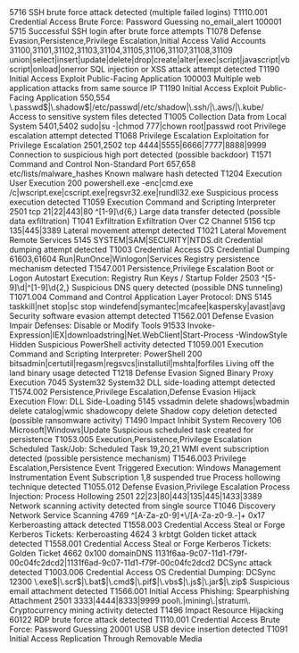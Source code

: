 <group name="soar_custom,attack,">
  
  <!-- SSH Brute Force Attack Detection -->
  <rule id="100001" level="10" frequency="6" timeframe="240" ignore="60">
    <if_matched_sid>5716</if_matched_sid>
    <description>SSH brute force attack detected (multiple failed logins)</description>
    <mitre>
      <id>T1110.001</id>
      <tactic>Credential Access</tactic>
      <technique>Brute Force: Password Guessing</technique>
    </mitre>
    <options>no_email_alert</options>
  </rule>

  <!-- Successful SSH Login After Failed Attempts -->
  <rule id="100002" level="12">
    <if_matched_sid>100001</if_matched_sid>
    <if_sid>5715</if_sid>
    <description>Successful SSH login after brute force attempts</description>
    <mitre>
      <id>T1078</id>
      <tactic>Defense Evasion,Persistence,Privilege Escalation,Initial Access</tactic>
      <technique>Valid Accounts</technique>
    </mitre>
  </rule>

  <!-- Web Application Attack Detection -->
  <rule id="100003" level="8">
    <if_sid>31100,31101,31102,31103,31104,31105,31106,31107,31108,31109</if_sid>
    <url>union|select|insert|update|delete|drop|create|alter|exec|script|javascript|vbscript|onload|onerror</url>
    <description>SQL injection or XSS attack attempt detected</description>
    <mitre>
      <id>T1190</id>
      <tactic>Initial Access</tactic>
      <technique>Exploit Public-Facing Application</technique>
    </mitre>
  </rule>

  <!-- Multiple Web Application Attacks from Same Source -->
  <rule id="100004" level="12" frequency="5" timeframe="300">
    <if_matched_sid>100003</if_matched_sid>
    <same_source_ip />
    <description>Multiple web application attacks from same source IP</description>
    <mitre>
      <id>T1190</id>
      <tactic>Initial Access</tactic>
      <technique>Exploit Public-Facing Application</technique>
    </mitre>
  </rule>

  <!-- Suspicious File Access Patterns -->
  <rule id="100005" level="9">
    <if_sid>550,554</if_sid>
    <field name="file">\.passwd$|\.shadow$|/etc/passwd|/etc/shadow|\.ssh/|\.aws/|\.kube/</field>
    <description>Access to sensitive system files detected</description>
    <mitre>
      <id>T1005</id>
      <tactic>Collection</tactic>
      <technique>Data from Local System</technique>
    </mitre>
  </rule>

  <!-- Privilege Escalation Attempts -->
  <rule id="100006" level="11">
    <if_sid>5401,5402</if_sid>
    <field name="command">sudo|su -|chmod 777|chown root|passwd root</field>
    <description>Privilege escalation attempt detected</description>
    <mitre>
      <id>T1068</id>
      <tactic>Privilege Escalation</tactic>
      <technique>Exploitation for Privilege Escalation</technique>
    </mitre>
  </rule>

  <!-- Suspicious Network Connections -->
  <rule id="100007" level="8">
    <if_sid>2501,2502</if_sid>
    <field name="protocol">tcp</field>
    <field name="dstport">4444|5555|6666|7777|8888|9999</field>
    <description>Connection to suspicious high port detected (possible backdoor)</description>
    <mitre>
      <id>T1571</id>
      <tactic>Command and Control</tactic>
      <technique>Non-Standard Port</technique>
    </mitre>
  </rule>

  <!-- Malware Hash Detection -->
  <rule id="100008" level="13">
    <if_sid>657,658</if_sid>
    <list field="md5" lookup="match_key">etc/lists/malware_hashes</list>
    <description>Known malware hash detected</description>
    <mitre>
      <id>T1204</id>
      <tactic>Execution</tactic>
      <technique>User Execution</technique>
    </mitre>
  </rule>

  <!-- Suspicious Process Creation -->
  <rule id="100009" level="10">
    <if_sid>200</if_sid>
    <field name="command">powershell.exe -enc|cmd.exe /c|wscript.exe|cscript.exe|regsvr32.exe|rundll32.exe</field>
    <description>Suspicious process execution detected</description>
    <mitre>
      <id>T1059</id>
      <tactic>Execution</tactic>
      <technique>Command and Scripting Interpreter</technique>
    </mitre>
  </rule>

  <!-- Data Exfiltration Detection -->
  <rule id="100010" level="11">
    <if_sid>2501</if_sid>
    <field name="protocol">tcp</field>
    <field name="dstport">21|22|443|80</field>
    <field name="data_size">^[1-9]\d{6,}</field>
    <description>Large data transfer detected (possible data exfiltration)</description>
    <mitre>
      <id>T1041</id>
      <tactic>Exfiltration</tactic>
      <technique>Exfiltration Over C2 Channel</technique>
    </mitre>
  </rule>

  <!-- Lateral Movement Detection -->
  <rule id="100011" level="10">
    <if_sid>5156</if_sid>
    <field name="protocol">tcp</field>
    <field name="dstport">135|445|3389</field>
    <description>Lateral movement attempt detected</description>
    <mitre>
      <id>T1021</id>
      <tactic>Lateral Movement</tactic>
      <technique>Remote Services</technique>
    </mitre>
  </rule>

  <!-- Credential Dumping Detection -->
  <rule id="100012" level="12">
    <if_sid>5145</if_sid>
    <field name="file">SYSTEM|SAM|SECURITY|NTDS.dit</field>
    <description>Credential dumping attempt detected</description>
    <mitre>
      <id>T1003</id>
      <tactic>Credential Access</tactic>
      <technique>OS Credential Dumping</technique>
    </mitre>
  </rule>

  <!-- Persistence Mechanism Detection -->
  <rule id="100013" level="10">
    <if_sid>61603,61604</if_sid>
    <field name="key">Run|RunOnce|Winlogon|Services</field>
    <description>Registry persistence mechanism detected</description>
    <mitre>
      <id>T1547.001</id>
      <tactic>Persistence,Privilege Escalation</tactic>
      <technique>Boot or Logon Autostart Execution: Registry Run Keys / Startup Folder</technique>
    </mitre>
  </rule>

  <!-- DNS Tunneling Detection -->
  <rule id="100014" level="9">
    <if_sid>2503</if_sid>
    <field name="query_length">^[5-9]\d|^[1-9]\d{2,}</field>
    <description>Suspicious DNS query detected (possible DNS tunneling)</description>
    <mitre>
      <id>T1071.004</id>
      <tactic>Command and Control</tactic>
      <technique>Application Layer Protocol: DNS</technique>
    </mitre>
  </rule>

  <!-- Anti-Virus/EDR Evasion -->
  <rule id="100015" level="11">
    <if_sid>5145</if_sid>
    <field name="process">taskkill|net stop|sc stop</field>
    <field name="target">windefend|symantec|mcafee|kaspersky|avast|avg</field>
    <description>Security software evasion attempt detected</description>
    <mitre>
      <id>T1562.001</id>
      <tactic>Defense Evasion</tactic>
      <technique>Impair Defenses: Disable or Modify Tools</technique>
    </mitre>
  </rule>

  <!-- Suspicious PowerShell Activity -->
  <rule id="100016" level="10">
    <if_sid>91533</if_sid>
    <field name="command">Invoke-Expression|IEX|downloadstring|Net.WebClient|Start-Process -WindowStyle Hidden</field>
    <description>Suspicious PowerShell activity detected</description>
    <mitre>
      <id>T1059.001</id>
      <tactic>Execution</tactic>
      <technique>Command and Scripting Interpreter: PowerShell</technique>
    </mitre>
  </rule>

  <!-- Living Off The Land Binary (LOLBin) Detection -->
  <rule id="100017" level="9">
    <if_sid>200</if_sid>
    <field name="command">bitsadmin|certutil|regasm|regsvcs|installutil|mshta|forfiles</field>
    <description>Living off the land binary usage detected</description>
    <mitre>
      <id>T1218</id>
      <tactic>Defense Evasion</tactic>
      <technique>Signed Binary Proxy Execution</technique>
    </mitre>
  </rule>

  <!-- DLL Side-Loading Detection -->
  <rule id="100018" level="10">
    <if_sid>7045</if_sid>
    <field name="image">System32</field>
    <not>
      <field name="loaded_image">System32</field>
    </not>
    <description>DLL side-loading attempt detected</description>
    <mitre>
      <id>T1574.002</id>
      <tactic>Persistence,Privilege Escalation,Defense Evasion</tactic>
      <technique>Hijack Execution Flow: DLL Side-Loading</technique>
    </mitre>
  </rule>

  <!-- Shadow Copy Deletion -->
  <rule id="100019" level="12">
    <if_sid>5145</if_sid>
    <field name="command">vssadmin delete shadows|wbadmin delete catalog|wmic shadowcopy delete</field>
    <description>Shadow copy deletion detected (possible ransomware activity)</description>
    <mitre>
      <id>T1490</id>
      <tactic>Impact</tactic>
      <technique>Inhibit System Recovery</technique>
    </mitre>
  </rule>

  <!-- Scheduled Task Creation for Persistence -->
  <rule id="100020" level="9">
    <if_sid>106</if_sid>
    <field name="task_name">Microsoft|Windows|Update</field>
    <description>Suspicious scheduled task created for persistence</description>
    <mitre>
      <id>T1053.005</id>
      <tactic>Execution,Persistence,Privilege Escalation</tactic>
      <technique>Scheduled Task/Job: Scheduled Task</technique>
    </mitre>
  </rule>

  <!-- WMI Event Subscription -->
  <rule id="100021" level="10">
    <if_sid>19,20,21</if_sid>
    <description>WMI event subscription detected (possible persistence mechanism)</description>
    <mitre>
      <id>T1546.003</id>
      <tactic>Privilege Escalation,Persistence</tactic>
      <technique>Event Triggered Execution: Windows Management Instrumentation Event Subscription</technique>
    </mitre>
  </rule>

  <!-- Process Hollowing Detection -->
  <rule id="100022" level="12">
    <if_sid>1,8</if_sid>
    <field name="process_state">suspended</field>
    <field name="write_process_memory">true</field>
    <description>Process hollowing technique detected</description>
    <mitre>
      <id>T1055.012</id>
      <tactic>Defense Evasion,Privilege Escalation</tactic>
      <technique>Process Injection: Process Hollowing</technique>
    </mitre>
  </rule>

  <!-- Suspicious Network Scanner Activity -->
  <rule id="100023" level="8" frequency="20" timeframe="60">
    <if_sid>2501</if_sid>
    <field name="dstport">22|23|80|443|135|445|1433|3389</field>
    <same_source_ip />
    <description>Network scanning activity detected from single source</description>
    <mitre>
      <id>T1046</id>
      <tactic>Discovery</tactic>
      <technique>Network Service Scanning</technique>
    </mitre>
  </rule>

  <!-- Kerberoasting Detection -->
  <rule id="100024" level="11">
    <if_sid>4769</if_sid>
    <field name="service_name">^[A-Za-z0-9]+\/[A-Za-z0-9.-]+</field>
    <field name="ticket_encryption_type">0x17</field>
    <description>Kerberoasting attack detected</description>
    <mitre>
      <id>T1558.003</id>
      <tactic>Credential Access</tactic>
      <technique>Steal or Forge Kerberos Tickets: Kerberoasting</technique>
    </mitre>
  </rule>

  <!-- Golden Ticket Detection -->
  <rule id="100025" level="13">
    <if_sid>4624</if_sid>
    <field name="logon_type">3</field>
    <field name="account">krbtgt</field>
    <description>Golden ticket attack detected</description>
    <mitre>
      <id>T1558.001</id>
      <tactic>Credential Access</tactic>
      <technique>Steal or Forge Kerberos Tickets: Golden Ticket</technique>
    </mitre>
  </rule>

  <!-- DCSync Attack Detection -->
  <rule id="100026" level="12">
    <if_sid>4662</if_sid>
    <field name="access_mask">0x100</field>
    <field name="object_type">domainDNS</field>
    <field name="properties">1131f6aa-9c07-11d1-f79f-00c04fc2dcd2|1131f6ad-9c07-11d1-f79f-00c04fc2dcd2</field>
    <description>DCSync attack detected</description>
    <mitre>
      <id>T1003.006</id>
      <tactic>Credential Access</tactic>
      <technique>OS Credential Dumping: DCSync</technique>
    </mitre>
  </rule>

  <!-- Suspicious Email Attachment -->
  <rule id="100027" level="9">
    <if_sid>12300</if_sid>
    <field name="attachment">\.exe$|\.scr$|\.bat$|\.cmd$|\.pif$|\.vbs$|\.js$|\.jar$|\.zip$</field>
    <description>Suspicious email attachment detected</description>
    <mitre>
      <id>T1566.001</id>
      <tactic>Initial Access</tactic>
      <technique>Phishing: Spearphishing Attachment</technique>
    </mitre>
  </rule>

  <!-- Cryptocurrency Mining Detection -->
  <rule id="100028" level="8">
    <if_sid>2501</if_sid>
    <field name="dstport">3333|4444|8333|9999</field>
    <field name="dstip">pool\.|mining\.|stratum\.</field>
    <description>Cryptocurrency mining activity detected</description>
    <mitre>
      <id>T1496</id>
      <tactic>Impact</tactic>
      <technique>Resource Hijacking</technique>
    </mitre>
  </rule>

  <!-- RDP Brute Force -->
  <rule id="100029" level="10" frequency="6" timeframe="240">
    <if_sid>60122</if_sid>
    <same_source_ip />
    <description>RDP brute force attack detected</description>
    <mitre>
      <id>T1110.001</id>
      <tactic>Credential Access</tactic>
      <technique>Brute Force: Password Guessing</technique>
    </mitre>
  </rule>

  <!-- USB Device Insertion -->
  <rule id="100030" level="6">
    <if_sid>20001</if_sid>
    <field name="device_type">USB</field>
    <description>USB device insertion detected</description>
    <mitre>
      <id>T1091</id>
      <tactic>Initial Access</tactic>
      <technique>Replication Through Removable Media</technique>
    </mitre>
  </rule>

</group>
